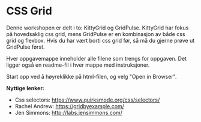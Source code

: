 # CSS Grid 

Denne workshopen er delt i to: KittyGrid og GridPulse. KittyGrid har fokus på hovedsaklig css grid, mens GridPulse er en kombinasjon av både css grid og flexbox. Hvis du har vært borti css grid før, så må du gjerne prøve ut GridPulse først.

Hver oppgavemappe inneholder alle filene som trengs for oppgaven. Det ligger også en readme-fil i hver mappe med instruksjoner. 

Start opp ved å høyreklikke på html-filen, og velg "Open in Browser". 

**Nyttige lenker:**
* Css selectors: https://www.quirksmode.org/css/selectors/ 
* Rachel Andrew: https://gridbyexample.com/
* Jen Simmons: http://labs.jensimmons.com/

